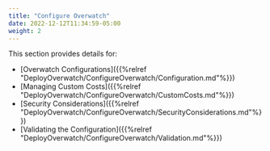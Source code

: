 ```yaml
---
title: "Configure Overwatch"
date: 2022-12-12T11:34:59-05:00
weight: 2
---
```

This section provides details for:
* [Overwatch Configurations]({{%relref "DeployOverwatch/ConfigureOverwatch/Configuration.md"%}})
* [Managing Custom Costs]({{%relref "DeployOverwatch/ConfigureOverwatch/CustomCosts.md"%}})
* [Security Considerations]({{%relref "DeployOverwatch/ConfigureOverwatch/SecurityConsiderations.md"%}})
* [Validating the Configuration]({{%relref "DeployOverwatch/ConfigureOverwatch/Validation.md"%}})
